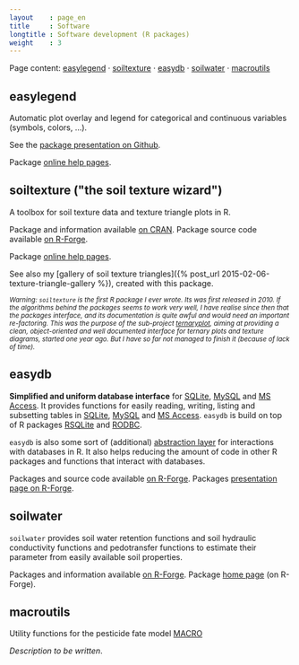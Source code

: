 ```yaml
---
layout    : page_en
title     : Software
longtitle : Software development (R packages)
weight    : 3
---
```


Page content: 
[easylegend](#easylegend) &middot; 
[soiltexture](#soiltexture) &middot; 
[easydb](#easydb) &middot; 
[soilwater](#soilwater) &middot; 
[macroutils](#macroutils)



easylegend <a id="easylegend"></a>
----------

Automatic plot overlay and legend for categorical and continuous 
variables (symbols, colors, ...).

See the [package presentation on Github][gh.easylegend].

Package [online help pages][docs.easylegend].



soiltexture ("the soil texture wizard")<a id="soiltexture"></a>
---------------------------------------

A toolbox for soil texture data and texture triangle plots in R.

Package and information available [on CRAN][soiltexture]. Package source 
code available [on R-Forge][soiltexture_rf].

Package [online help pages][docs.soiltexture].

See also my [gallery of soil texture triangles]({% post_url 2015-02-06-texture-triangle-gallery %}), 
created with this package.

<small>_Warning: `soiltexture` is the first R package I ever wrote. Its was 
first released in 2010. If the algorithms behind the packages 
seems to work very well, I have realise since then that the packages 
interface, and its documentation is quite awful and would need 
an important re-factoring. This was the purpose of the sub-project 
[ternaryplot][], aiming at providing a clean, object-oriented and 
well documented interface for ternary plots and texture diagrams, 
started one year ago. But I have so far not managed to finish it 
(because of lack of time)._</small>



easydb<a id="easydb"></a>
------

**Simplified and uniform database interface** for [SQLite][], 
[MySQL][] and [MS Access][MSAccess]. It provides functions for easily 
reading, writing, listing and subsetting tables in [SQLite][], 
[MySQL][] and [MS Access][MSAccess]. `easydb` is build on top of R 
packages [RSQLite][] and [RODBC][].

`easydb` is also some sort of (additional) [abstraction layer][AbstractionLayer] 
for interactions with databases in R. It also helps reducing the 
amount of code in other R packages and functions that interact with 
databases.

Packages and source code available [on R-Forge][easydb]. Packages 
[presentation page on R-Forge][easydb_home].



soilwater<a id="soilwater"></a>
---------

`soilwater` provides soil water retention functions and soil 
hydraulic conductivity functions and pedotransfer functions to 
estimate their parameter from easily available soil properties.

Packages and information available [on R-Forge][soilwater]. Package 
[home page][soilwater_hp] (on R-Forge).



macroutils<a id="macroutils"></a>
----------

Utility functions for the pesticide fate model [MACRO][]

_Description to be written_.



<!-- List of links  -->
[easydb]:           https://r-forge.r-project.org/projects/easydb/ "easydb package suite (R-Forge)" 
[easydb_home]:      http://easydb.r-forge.r-project.org/ "easydb home page (R-Forge)" 
[soiltexture]:      http://cran.r-project.org/web/packages/soiltexture/ "soiltexture R package (CRAN)"
[soiltexture_rf]:   http://r-forge.r-project.org/projects/soiltexture/ "soiltexture R package (R-Forge)"
[MySQL]:            http://www.mysql.com/ "MySQL database" 
[SQLite]:           http://www.sqlite.org/ "SQLite database"
[MSAccess]:         http://en.wikipedia.org/wiki/Microsoft_Access "Microsoft_Access (Wikipedia)"
[RODBC]:            http://cran.r-project.org/web/packages/RODBC/ "RODBC (R package)"
[DBI]:              http://cran.r-project.org/web/packages/DBI/ "DBI (R package)"
[RSQLite]:          http://cran.r-project.org/web/packages/RSQLite/ "RSQLite (R package)" 
[AbstractionLayer]: http://en.wikipedia.org/wiki/Abstraction_layer  "Abstraction layer (Wikipedia)"
[ternaryplot]:      http://r-forge.r-project.org/R/?group_id=740  "ternaryplot R package (R-Forge)"
[soilwater]:        https://r-forge.r-project.org/projects/soilwater/  "soilwater package suite (R-Forge)" 
[soilwater_hp]:     http://soilwater.r-forge.r-project.org/  "soilwater home page (R-Forge)" 
[docs.soiltexture]: http://docs.julienmoeys.info/soiltexture/ "soiltexture online documentation"
[docs.easylegend]:  http://docs.julienmoeys.info/easylegend/ "easylegend online documentation"
[gh.easylegend]:    https://github.com/julienmoeys/easylegend/blob/master/README.md "easylegend - package presentation (GitHub)"
[MACRO]:            http://www.slu.se/sv/centrumbildningar-och-projekt/kompetenscentrum-for-kemiska-bekampningsmedel/verksamhetsomraden/modeller/macro-5x/ "MACRO 5.2" 


